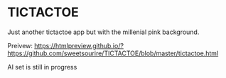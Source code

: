 # TICTACTOE

Just another tictactoe app but with the millenial pink background.

Preivew:
https://htmlpreview.github.io/?https://github.com/sweetsourire/TICTACTOE/blob/master/tictactoe.html

AI set is still in progress
